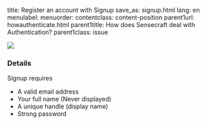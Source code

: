 title: Register an account with Signup
save_as: signup.html
lang: en
menulabel:
menuorder:
contentclass: content-position
parent1url: howauthenticate.html
parent1title: How does Sensecraft deal with Authentication?
parent1class: issue

![]({static}/images/image031.png)

### Details

Signup requires

* A valid email address
* Your full name (Never displayed)
* A unique handle (display name)
* Strong password
